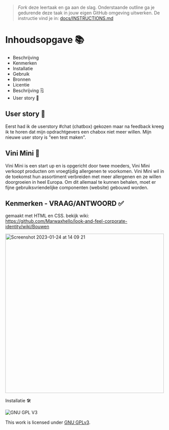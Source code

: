 > _Fork_ deze leertaak en ga aan de slag. 
Onderstaande outline ga je gedurende deze taak in jouw eigen GitHub omgeving uitwerken. 
De instructie vind je in: [docs/INSTRUCTIONS.md](docs/INSTRUCTIONS.md)

# Inhoudsopgave 📚

* Beschrijving
* Kenmerken
* Installatie
* Gebruik
* Bronnen
* Licentie
* Beschrijving 🗒️
* User story 👥

## User story 👥
Eerst had ik de userstory #chat (chatbox) gekozen maar na feedback kreeg ik te horen dat mijn opdrachtgevers een chabox niet meer willen. Mijn nieuwe user story is "een test maken".

## Vini Mini 🥜

Vini Mini is een start up en is opgericht door twee moeders, Vini Mini verkoopt producten om vroegtijdig allergenen te voorkomen. Vini Mini wil in de toekomst hun assortiment verbreiden met meer allergenen en ze willen doorgroeien in heel Europa. Om dit allemaal te kunnen behalen, moet er fijne gebruiksvriendelijke componenten (website) gebouwd worden.

## Kenmerken - VRAAG/ANTWOORD ✅
gemaakt met HTML en CSS.
bekijk wiki: https://github.com/Marwaxhello/look-and-feel-corporate-identity/wiki/Bouwen

<img width="498" alt="Screenshot 2023-01-24 at 14 09 21" src="https://user-images.githubusercontent.com/112861555/214301185-adb722ab-bf61-4797-b2a5-b93a021c7c48.png">



Installatie 🛠️

![GNU GPL V3](https://www.gnu.org/graphics/gplv3-127x51.png)

This work is licensed under [GNU GPLv3](./LICENSE).
